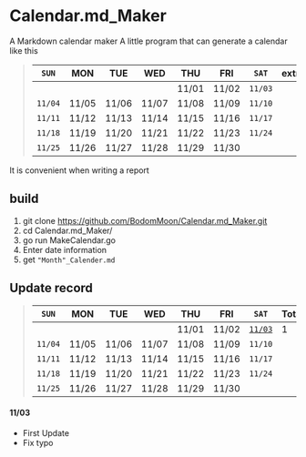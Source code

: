 # Calendar.md_Maker
A Markdown calendar maker
A little program that can generate a calendar like this

>| `SUN` |  MON  |  TUE  |  WED  |  THU  |  FRI  | `SAT` | extra |
>|-------|-------|-------|-------|-------|-------|-------|-------|
>|       |       |       |       | 11/01 | 11/02 |`11/03`|       |
>|`11/04`| 11/05 | 11/06 | 11/07 | 11/08 | 11/09 |`11/10`|       |
>|`11/11`| 11/12 | 11/13 | 11/14 | 11/15 | 11/16 |`11/17`|       |
>|`11/18`| 11/19 | 11/20 | 11/21 | 11/22 | 11/23 |`11/24`|       |
>|`11/25`| 11/26 | 11/27 | 11/28 | 11/29 | 11/30 |       |       |

It is convenient when writing a report

## build

1. git clone https://github.com/BodomMoon/Calendar.md_Maker.git
2. cd Calendar.md_Maker/
3. go run MakeCalendar.go
4. Enter date information
5. get `"Month"_Calender.md`


## Update record

>| `SUN` |  MON  |  TUE  |  WED  |  THU  |  FRI  | `SAT` | TotalUpdate |
>|-------|-------|-------|-------|-------|-------|-------|-------|
>|       |       |       |       | 11/01 | 11/02 |[`11/03`](#11/03)|   1    |
>|`11/04`| 11/05 | 11/06 | 11/07 | 11/08 | 11/09 |`11/10`|       |
>|`11/11`| 11/12 | 11/13 | 11/14 | 11/15 | 11/16 |`11/17`|       |
>|`11/18`| 11/19 | 11/20 | 11/21 | 11/22 | 11/23 |`11/24`|       |
>|`11/25`| 11/26 | 11/27 | 11/28 | 11/29 | 11/30 |       |       |

#### <span id="11/03">11/03</span>
  * First Update
  * Fix typo
